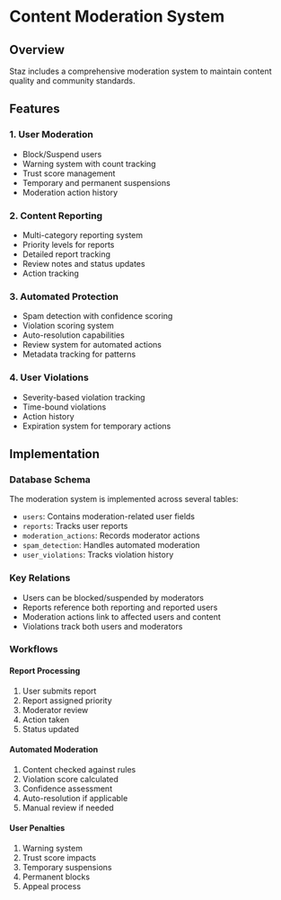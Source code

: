 # Content Moderation System

## Overview
Staz includes a comprehensive moderation system to maintain content quality and community standards.

## Features

### 1. User Moderation
- Block/Suspend users
- Warning system with count tracking
- Trust score management
- Temporary and permanent suspensions
- Moderation action history

### 2. Content Reporting
- Multi-category reporting system
- Priority levels for reports
- Detailed report tracking
- Review notes and status updates
- Action tracking

### 3. Automated Protection
- Spam detection with confidence scoring
- Violation scoring system
- Auto-resolution capabilities
- Review system for automated actions
- Metadata tracking for patterns

### 4. User Violations
- Severity-based violation tracking
- Time-bound violations
- Action history
- Expiration system for temporary actions

## Implementation

### Database Schema
The moderation system is implemented across several tables:
- `users`: Contains moderation-related user fields
- `reports`: Tracks user reports
- `moderation_actions`: Records moderator actions
- `spam_detection`: Handles automated moderation
- `user_violations`: Tracks violation history

### Key Relations
- Users can be blocked/suspended by moderators
- Reports reference both reporting and reported users
- Moderation actions link to affected users and content
- Violations track both users and moderators

### Workflows

#### Report Processing
1. User submits report
2. Report assigned priority
3. Moderator review
4. Action taken
5. Status updated

#### Automated Moderation
1. Content checked against rules
2. Violation score calculated
3. Confidence assessment
4. Auto-resolution if applicable
5. Manual review if needed

#### User Penalties
1. Warning system
2. Trust score impacts
3. Temporary suspensions
4. Permanent blocks
5. Appeal process